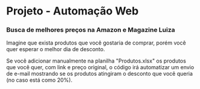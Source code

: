 # Projeto - Automação Web

### Busca de melhores preços na Amazon e Magazine Luiza

Imagine que exista produtos que você gostaria de comprar, porém você quer esperar o melhor dia de desconto. 

Se você adicionar manualmente na planilha "Produtos.xlsx" os produtos que você quer, com link e preço original, o código irá automatizar um envio de e-mail mostrando se os produtos atingiram o desconto que você queria (no caso está como 20%).